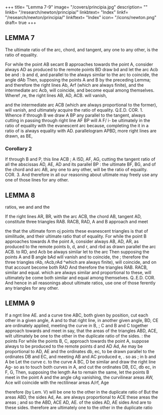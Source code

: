 +++
title= "Lemma 7-9"
image= "/covers/principia.jpg"
description= ""
linkb= "/research/newton/principia/"
linkbtext= "Index"
linkf= "/research/newton/principia/"
linkftext= "Index"
icon= "/icons/newton.png"
draft= true
+++

## LEMMA 7

The ultimate ratio of the arc, chord, and tangent, any one to any other, is the ratio of equality. 

For while the point
AB
secant
B
approaches towards the point A, consider always
AD as produced to the remote points
BD draw bd and let the arc Acb be
and
:
b and d,
and parallel
to the
always similar to the arc
to coincide, the angle dAb
Then, supposing the points A and B
by the preceding Lemma; and therefore the right lines Ab,
Arf (which are always finite), and the intermediate arc Acb, will coincide,
and become equal among themselves.
Wheref ,re, the right lines AB, AD,
ACB.
will vanish,

and the intermediate arc ACB (which are always proportional to the
former), will vanish, and ultimately acquire the ratio of equality. Q.E.D.
COR. 1. Whence if through B we draw
A
BP
any
parallel to the tangent, always cutting
in
passing through
right line
AF
BP will
A
F/
i-
be ultimately in the
ratio of equality with the evanescent arc
because, completing the
it
in
a
ratio
of
is
always
equality with AD.
parallelogram APBD,
more right lines are drawn, as BE,

### Corollary 2

If through B and
P, this line
ACB
;
A
I5D, AF, AG, cutting the tangent
ratio of all the abscissas AD, AE,
AD
and
its parallel
BP
:
the ultimate
BF, BG, and of the chord and arc AB,
any one to any other, will be the ratio of equality.
COR. 3. And therefore in all our reasoning about ultimate
may freely use any one of those lines for any other.


## LEMMA 8 

ratios, we
and
and the

If the right lines AR, BR, with the arc ACB, the chord AB,
tangent AD, constitute three triangles RAB. RACB, RAD,
A and B
approach and meet

the
that the ultimate form oj
points
these evanescent triangles is that of similitude,
and
their ultimate
ratio that of equality.
For while the point
B
approaches towards
A
the point A, consider always AB, AD, AR,
as produced to the remote points b, d, and r,
and rbd as drawn parallel
the arc
ACB.
to
RD, and
Acb be always similar
let
to the arc
Then supposing the points A and B
angle bAd will vanish and
to coincide, the
;
therefore the three triangles rAb, rAcb,rAd
^which are always finite), will coincide, and on that account become both
RAD
And therefore the triangles RAB. RACB,
similar and equal.
which are always similar and proportional to these, will ultimately be
come both similar and equal among themselves. Q..E.D.
COR. And hence in
all
reasonings about ultimate ratios,
use
one
of
those
ferently
any
triangles for any other.


## LEMMA 9 

If a ngnt line AE. and a curve tine ABC, both given by position, cut
each other in a given angle, A
and to that right line, in another
given angle, BD, CE are ordinately applied, meeting the curve in B,
;
C and
B and C together approach towards and meet in
say, that the areas of the triangles ABD, ACE, wilt
ultimately be one to the other in the duplicate ratio of the sides.
:
the points
For while the points B, C, approach
towards the point A, suppose always
to be produced to the remote points d and
AD
Ad, Ae may be proportional to
AD, AE and the ordinates db, ec, to be
drawn parallel to the ordinates DB and
EC, and meeting AB and AC produced
e,
.
so as
;
in b
and
A be
Let the curve
c.
to the curve
A BC,
D
be similar
and draw the right line
Ag- so as to touch both curves in A, and
cut the ordinates DB, EC, db ec, in F, G,
Then, supposing the length Ae to remain the same, let the points B
meet in the point A and the angle cAg vanishing, the curvilinear
areas AW, Ace will coincide with the rectilinear areas A/rf, Age

therefore (by Lem. V) will be one to the other in the
duplicate ratio of
But the areas ABD,
the sides Ad, Ae.
are always proportional to
ACE
these areas
the areas
;
and so the
ABD, ACE
AD, AE.
of the sides
AD, AE
sides
And
are to these sides.
therefore
are ultimately one to the other in the
duplicate ratio

